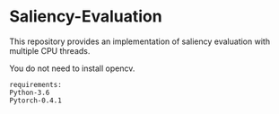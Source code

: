# Saliency-Evaluation
This repository provides an implementation of saliency evaluation with multiple CPU threads.

You do not need to install opencv.

```
requirements:
Python-3.6
Pytorch-0.4.1
```
